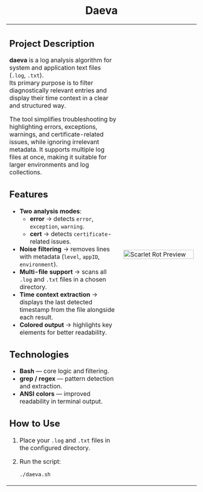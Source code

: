 <div align="center">

# Daeva
</div>

<table>
<tr>
<td width="60%">

## Project Description

**daeva** is a log analysis algorithm for system and application text files (`.log`, `.txt`).  
Its primary purpose is to filter diagnostically relevant entries and display their time context in a clear and structured way.  

The tool simplifies troubleshooting by highlighting errors, exceptions, warnings, and certificate-related issues, while ignoring irrelevant metadata. It supports multiple log files at once, making it suitable for larger environments and log collections.

## Features

- **Two analysis modes**:
  - **error** → detects `error`, `exception`, `warning`.  
  - **cert** → detects `certificate`-related issues.  
- **Noise filtering** → removes lines with metadata (`level`, `appID`, `environment`).  
- **Multi-file support** → scans all `.log` and `.txt` files in a chosen directory.  
- **Time context extraction** → displays the last detected timestamp from the file alongside each result.  
- **Colored output** → highlights key elements for better readability.  

## Technologies

- **Bash** — core logic and filtering.  
- **grep / regex** — pattern detection and extraction.  
- **ANSI colors** — improved readability in terminal output.  

## How to Use

1. Place your `.log` and `.txt` files in the configured directory.  
2. Run the script:  

   ```bash
   ./daeva.sh
</td>
<td>

<img src="images/0fHSbGS.jpg" alt="Scarlet Rot Preview" width="100%">


</td>
</tr>
</table>
